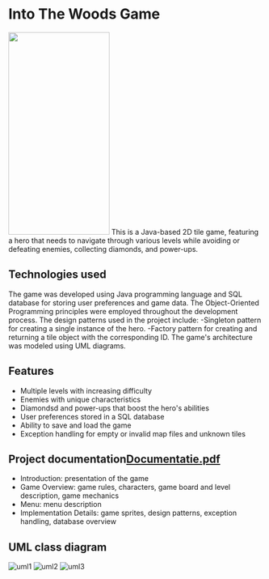 # Into The Woods Game
<img src="![1](https://user-images.githubusercontent.com/101983479/236182611-59776d35-fd50-4cde-b788-a816fae4e6bf.PNG)" width="200" height="400" />
This is a Java-based 2D tile game, featuring a hero that needs to navigate through various levels while avoiding or defeating enemies, collecting diamonds, and power-ups.

## Technologies used
The game was developed using Java programming language and SQL database for storing user preferences and game data. The Object-Oriented Programming principles were employed throughout the development process. The design patterns used in the project include:
-Singleton pattern for creating a single instance of the hero.
-Factory pattern for creating and returning a tile object with the corresponding ID.
The game's architecture was modeled using UML diagrams.

## Features
* Multiple levels with increasing difficulty
* Enemies with unique characteristics
* Diamondsd and power-ups that boost the hero's abilities
* User preferences stored in a SQL database
* Ability to save and load the game
* Exception handling for empty or invalid map files and unknown tiles

## Project documentation[Documentatie.pdf](https://github.com/aeerdna01/IntoTheWoodsGame/files/11396417/Documentatie.pdf)
- Introduction: presentation of the game
- Game Overview: game rules, characters, game board and level description, game mechanics
- Menu: menu description
- Implementation Details: game sprites, design patterns, exception handling, database overview

## UML class diagram
![uml1](https://user-images.githubusercontent.com/101983479/236179483-096408bf-07b2-4a8d-a2ab-49ffd72c8b6f.png)
![uml2](https://user-images.githubusercontent.com/101983479/236179488-4aca27c4-faf0-42b2-8024-bec943702a3c.png)
![uml3](https://user-images.githubusercontent.com/101983479/236179497-9e626277-095c-46d9-a50b-2f3e84ac32e3.png)


